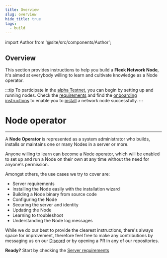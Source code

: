 ```yaml
---
title: Overview
slug: overview
hide_title: true
tags:
  - build
---
```


import Author from '@site/src/components/Author';

## Overview

This section provides instructions to help you build a **Fleek Network Node**, it's aimed at everybody willing to learn and cultivate knowledge as a Node operator.

:::tip
To participate in the [alpha Testnet](/docs/roadmap), you can begin by setting up and running nodes. Check the [requirements](/docs/node/requirements) and find the [onboarding instructions](/docs/node/testnet-onboarding) to enable you to [install](/docs/node/install) a network node successfully.
:::

# Node operator
---

A **Node Operator** is represented as a system administrator who builds, installs or maintains one or many Nodes in a server or more.

Anyone willing to learn can become a Node operator, which will be enabled to set up and run a Node on their own at any time without the need for anyone's permission.

Amongst others, the use cases we try to cover are:

- Server requirements
- Installing the Node easily with the installation wizard
- Building a Node binary from source code
- Configuring the Node
- Securing the server and identity
- Updating the Node
- Learning to troubleshoot
- Understanding the Node log messages

While we do our best to provide the clearest instructions, there's always space for improvement, therefore feel free to make any contributions by messaging us on our [Discord](https://discord.gg/fleekxyz) or by opening a PR in any of our repositories.

**Ready?** Start by checking the [Server requirements](/docs/node/requirements)


<Author
    name="Helder Oliveira"
    image="https://github.com/heldrida.png"
    title="Software Developer + DX"
    url="https://github.com/heldrida"
/>
